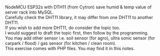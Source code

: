 NodeMCU ESP32s with DTH11 (from Cytron) save humid & temp value of server rack into MySQL.<br>
Carefully check the DHT11 library, it may differ from one DHT11 to another DHT11. <br>
If you wish to add more DHT11, do consider the topic too. <br>
I would suggest to draft the topic first, then follow by the programming.<br>
You may add other sensor i.e. soil sensor (for agro), ultra sonic sensor (for carpark / flood) / gas sensor (for kitchen / clean room).<br>
This exercise comes with PHP files. You may find it in this notes.<br>

